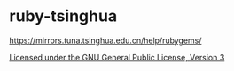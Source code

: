 # ruby-tsinghua

https://mirrors.tuna.tsinghua.edu.cn/help/rubygems/

[Licensed under the GNU General Public License, Version 3](http://www.gnu.org/licenses/gpl-3.0.html)
